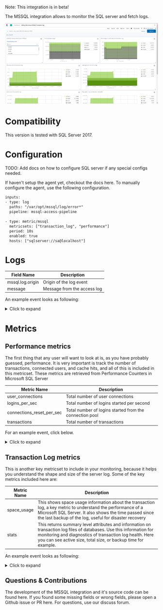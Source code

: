 Note: This integration is in beta!

The MSSQL integration allows to monitor the SQL server and fetch logs. 

![metrics-dashboard](../img/metrics-dashboard.jpg "Metrics Dashboard")


# Compatibility

This version is tested with SQL Server 2017.

# Configuration

TODO: Add docs on how to configure SQL server if any special configs needed.

If haven't setup the agent yet, checkout the docs here. To manually configure the agent, use the following configuration.
```
inputs:
- type: log
  paths: "/var/opt/mssql/log/error*"
  pipeline: mssql-access-pipeline

- type: metric/mssql
  metricsets: ["transaction_log", "performance"]
  period: 10s
  enabled: true
  hosts: ["sqlserver://sa@localhost"]
```


  
# Logs

| Field  Name               | Description                                             |
|----------------------------|---------------------------------------------------------|
| mssql.log.origin           | Origin of the log event                                 |
| message                    | Message from the access log                             |

An example event looks as following:

<details>
    <summary>Click to expand</summary>
        
```
{
    "@timestamp": "2019-05-03T09:01:09.990Z",
    "ecs.version": "1.0.0",
    "event.dataset": "mssql.log",
    "event.module": "mssql",
    "event.timezone": "+00:00",
    "fileset.name": "log",
    "input.type": "log",
    "log.flags": [
        "multiline"
    ],
    "log.offset": 0,
    "log.original": "2019-05-03 09:01:09.99 Server      Microsoft SQL Server 2017 (RTM-CU13) (KB4466404) - 14.0.3048.4 (X64)\n\tNov 30 2018 12:57:58\n\tCopyright (C) 2017 Microsoft Corporation\n\tDeveloper Edition (64-bit) on Linux (Ubuntu 16.04.5 LTS)",
    "message": "Microsoft SQL Server 2017 (RTM-CU13) (KB4466404) - 14.0.3048.4 (X64)",
    "mssql.log.origin": "Server",
    "service.type": "mssql"
}
```
</details>

# Metrics

## Performance metrics

The first thing that any user will want to look at is, as you have probably guessed, performance. 
It is very important is track the number of transactions, connected users, and cache hits, and all of this 
is included in this metricset. These metrics are retrieved from Performance Counters in Microsoft SQL Server

| Metric  Name               | Description                                             |
|----------------------------|---------------------------------------------------------|
| user_connections           | Total number of user connections                        |
| logins_per_sec             | Total number of logins started per second               |
| connections_reset_per_sec  | Total number of logins started from the connection pool |
| transactions               | Total number of transactions                            |

For an example event, click below.

<details>
    <summary>Click to expand</summary>
        
```
{
    "@timestamp": "2017-10-12T08:05:34.853Z",
    "agent": {
        "hostname": "host.example.com",
        "name": "host.example.com"
    },
    "event": {
        "dataset": "mssql.performance",
        "duration": 115000,
        "module": "mssql"
    },
    "metricset": {
        "name": "performance"
    },
    "mssql": {
        "performance": {
            "active_temp_tables": 0,
            "batch_requests_per_sec": 24249,
            "buffer": {
                "cache_hit": {
                    "pct": 0.14
                },
                "checkpoint_pages_per_sec": 182,
                "database_pages": 1892,
                "page_life_expectancy": {
                    "sec": 8201
                },
                "target_pages": 3194880
            },
            "compilations_per_sec": 7379,
            "connections_reset_per_sec": 2179,
            "lock_waits_per_sec": 3,
            "logins_per_sec": 7346,
            "logouts_per_sec": 7339,
            "page_splits_per_sec": 45,
            "recompilations_per_sec": 0,
            "transactions": 0,
            "user_connections": 7
        }
    },
    "service": {
        "address": "172.26.0.2",
        "type": "mssql"
    }
}
```

</details>


## Transaction Log metrics

This is another key metricset to include in your monitoring, because it helps you understand the shape and size of the server log. Some of the key metrics included here are:

| Metric  Name               | Description                                             |
|----------------------------|---------------------------------------------------------|
| space_usage           | This shows space usage information about the transaction log, a key metric to understand the performance of a Microsoft SQL Server. It also shows the time passed since the last backup of the log, useful for disaster recovery                       |
| stats             | This returns summary level attributes and information on transaction log files of databases. Use this information for monitoring and diagnostics of transaction log health. Here you can see active size, total size, or backup time for example.               |

An example event looks as following:

<details>
    <summary>Click to expand</summary>
        
```
{
    "@timestamp": "2017-10-12T08:05:34.853Z",
    "agent": {
        "hostname": "host.example.com",
        "name": "host.example.com"
    },
    "event": {
        "dataset": "mssql.transaction_log",
        "duration": 115000,
        "module": "mssql"
    },
    "metricset": {
        "name": "transaction_log"
    },
    "mssql": {
        "database": {
            "id": 1,
            "name": "master"
        },
        "transaction_log": {
            "space_usage": {
                "since_last_backup": {
                    "bytes": 135168
                },
                "total": {
                    "bytes": 2088960
                },
                "used": {
                    "bytes": 622592,
                    "pct": 29.80392074584961
                }
            },
            "stats": {
                "active_size": {
                    "bytes": 135167.737856
                },
                "backup_time": "1900-01-01T00:00:00Z",
                "recovery_size": {
                    "bytes": 0.128906
                },
                "since_last_checkpoint": {
                    "bytes": 135167.737856
                },
                "total_size": {
                    "bytes": 2088959.475712
                }
            }
        }
    },
    "service": {
        "address": "172.26.0.2",
        "type": "mssql"
    }
}
```

</details>

## Questions & Contributions

The development of the MSSQL integration and it's source code can be found here. If you found some missing fields or wrong fields, please open a Github issue or PR here. For questions, use our discuss forum.
